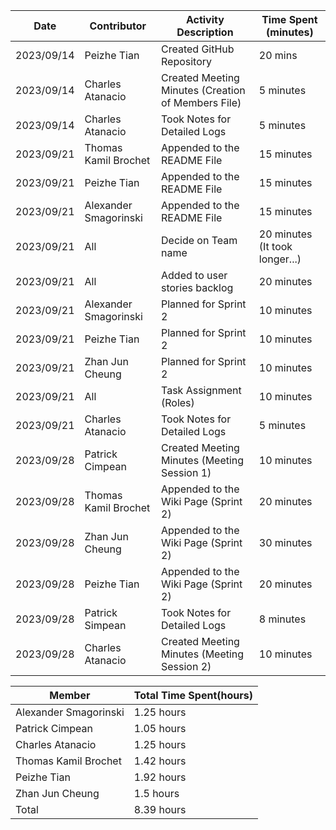 | Date        | Contributor| Activity Description  | Time Spent (minutes)|
|-------------|----|----------------------------------------------------------------- |--------------|
| 2023/09/14  | Peizhe Tian               |  Created GitHub Repository               | 20 mins    |
| 2023/09/14  | Charles Atanacio          | Created Meeting Minutes (Creation of Members File)            | 5 minutes  |   
| 2023/09/14  | Charles Atanacio          | Took Notes for Detailed Logs           | 5 minutes  |   
| 2023/09/21  | Thomas Kamil Brochet      |  Appended to the README File                | 15 minutes |
| 2023/09/21  | Peizhe Tian     |  Appended to the README File                | 15 minutes |
| 2023/09/21  |  Alexander Smagorinski      |  Appended to the README File                | 15 minutes |
| 2023/09/21  | All                       | Decide on Team name                       |20 minutes (It took longer...)  |
| 2023/09/21  |All                        | Added to user stories backlog              | 20 minutes | 
| 2023/09/21  |Alexander Smagorinski      | Planned for Sprint 2                      |10 minutes  |
| 2023/09/21  |Peizhe Tian                | Planned for Sprint 2                      |10 minutes  |
| 2023/09/21  |Zhan Jun Cheung              | Planned for Sprint 2                      |10 minutes  |
| 2023/09/21  |All                         | Task Assignment (Roles)                   |10 minutes  |
| 2023/09/21  | Charles Atanacio            | Took Notes for Detailed Logs               | 5 minutes  | 
| 2023/09/28  |Patrick Cimpean             | Created Meeting Minutes (Meeting Session 1)                   |10 minutes  |
| 2023/09/28  | Thomas Kamil Brochet     | Appended to the Wiki Page (Sprint 2)               |20 minutes  |
| 2023/09/28  | Zhan Jun Cheung	            | Appended to the Wiki Page (Sprint 2)                 |30 minutes  |
| 2023/09/28  | Peizhe Tian            | Appended to the Wiki Page (Sprint 2)                  |20 minutes  |
| 2023/09/28  | Patrick Simpean            | Took Notes for Detailed Logs               | 8 minutes  | 
| 2023/09/28  |Charles Atanacio          | Created Meeting Minutes (Meeting Session 2)                   |10 minutes  |




|Member| Total Time Spent(hours)|
|---|---|
|Alexander Smagorinski	|1.25 hours|
|Patrick Cimpean	| 1.05 hours|
|Charles Atanacio	|1.25 hours|
|Thomas Kamil Brochet	| 1.42 hours|
|Peizhe Tian	|1.92 hours|
|Zhan Jun Cheung	|1.5 hours|
|Total |8.39 hours|






